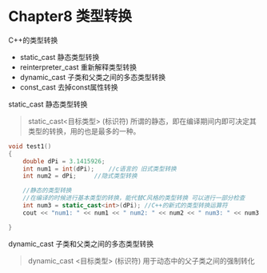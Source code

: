 # Chapter8 类型转换
C++的类型转换
* static_cast 静态类型转换
* reinterpreter_cast 重新解释类型转换
* dynamic_cast 子类和父类之间的多态类型转换
* const_cast 去掉const属性转换

static_cast 静态类型转换
> static_cast<目标类型> (标识符)
> 所谓的静态，即在编译期间内即可决定其类型的转换，用的也是最多的一种。
```C++
void test1()
{
	double dPi = 3.1415926;
	int num1 = int(dPi);	//c语言的 旧式类型转换
	int num2 = dPi;		//隐式类型转换

	//静态的类型转换
	//在编译的时候进行基本类型的转换，能代替C风格的类型转换 可以进行一部分检查
	int num3 = static_cast<int>(dPi); //C++的新式的类型转换运算符
	cout << "num1: " << num1 << " num2: " << num2 << " num3: " << num3 << endl;

}
```

dynamic_cast 子类和父类之间的多态类型转换
>dynamic_cast <目标类型> (标识符)
>用于动态中的父子类之间的强制转化
